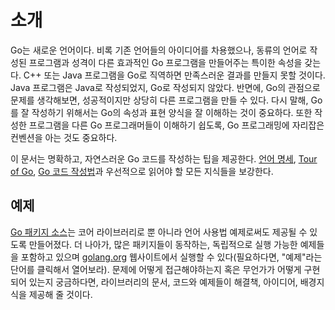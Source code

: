 # 소개

Go는 새로운 언어이다. 비록 기존 언어들의 아이디어를 차용했으나, 동류의 언어로 작성된 프로그램과 성격이 다른 효과적인 Go 프로그램을 만들어주는 특이한 속성을 갖는다. C++ 또는 Java 프로그램을 Go로 직역하면 만족스러운 결과를 만들지 못할 것이다. Java 프로그램은 Java로 작성되었지, Go로 작성되지 않았다. 반면에, Go의 관점으로 문제를 생각해보면, 성공적이지만 상당히 다른 프로그램을 만들 수 있다. 다시 말해, Go를 잘 작성하기 위해서는 Go의 속성과 표현 양식을 잘 이해하는 것이 중요하다. 또한 작성한 프로그램을 다른 Go 프로그래머들이 이해하기 쉽도록, Go 프로그래밍에 자리잡은 컨벤션을 아는 것도 중요하다.

이 문서는 명확하고, 자연스러운 Go 코드를 작성하는 팁을 제공한다. [언어 명세](https://golang.org/ref/spec), [Tour of Go](https://tour.golang.org/), [Go 코드 작성법](https://golang.org/doc/code)과 우선적으로 읽어야 할 모든 지식들을 보강한다.

## 예제

[Go 패키지 소스](https://golang.org/src/)는 코어 라이브러리로 뿐 아니라 언어 사용법 예제로써도 제공될 수 있도록 만들어졌다. 더 나아가, 많은 패키지들이 동작하는, 독립적으로 실행 가능한 예제들을 포함하고 있으며 [golang.org](https://golang.org/) 웹사이트에서 실행할 수 있다(필요하다면, "예제"라는 단어를 클릭해서 열어보라). 문제에 어떻게 접근해야하는지 혹은 무언가가 어떻게 구현되어 있는지 궁금하다면, 라이브러리의 문서, 코드와 예제들이 해결책, 아이디어, 배경지식을 제공해 줄 것이다.